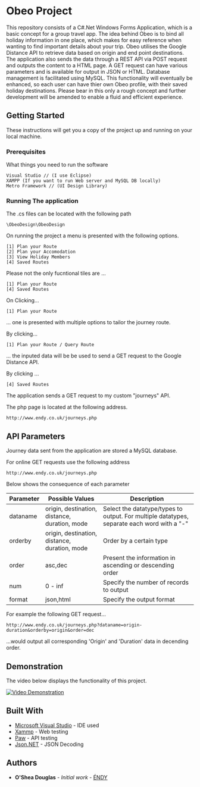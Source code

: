 # Obeo Project

This repository consists of a C#.Net Windows Forms Application, which is a basic concept for a group travel app. The idea behind Obeo is to bind all holiday information in one place, which makes for easy reference when wanting to find important details about your trip.
Obeo utilises the Google Distance API to retrieve data based on origin and end point destinations.
The application also sends the data through a REST API via POST request and outputs the content to a HTML page. A GET request can have various parameters and is available for output in JSON or HTML. Database management is facilitated using MySQL. This functionality will eventually be enhanced, so each user can have thier own Obeo profile, with their saved holiday destinations.
Please bear in this only a rough concept and further development will be amended to enable a fluid and efficient experience.

## Getting Started

These instructions will get you a copy of the project up and running on your local machine.

### Prerequisites

What things you need to run the software

```
Visual Studio // (I use Eclipse)
XAMPP (If you want to run Web server and MySQL DB locally)
Metro Framework // (UI Design Library)

```

### Running The application

The .cs files can be located with the following path

```
\ObeoDesign\ObeoDesign
```

On running the project a menu is presented with the following options.

```
[1] Plan your Route
[2] Plan your Accomodation
[3] View Holiday Members
[4] Saved Routes
```

Please not the only fucntional tiles are ...

```
[1] Plan your Route
[4] Saved Routes

```

On Clicking...

```
[1] Plan your Route

```

... one is presented with multiple options to tailor the journey route.

By clicking...
```
[1] Plan your Route / Query Route 

```
... the inputed data will be be used to send a GET request to the Google Distance API.

By clicking ...
```
[4] Saved Routes

```
The application sends a GET request to my custom "journeys" API.

The php page is located at the following address.

```
http://www.endy.co.uk/journeys.php
```

## API Parameters

Journey data sent from the application are stored a MySQL database.

For online GET requests use the following address

```
http://www.endy.co.uk/journeys.php
```

Below shows the consequence of each parameter

|Parameter|Possible Values|Description| 
|--|--|--| 
|dataname|origin, destination, distance, duration, mode|Select the datatype/types to output. For multiple datatypes, separate each word with a "-"| 
|orderby|origin, destination, distance, duration, mode|Order by a certain type| 
|order|asc,dec|Present the information in ascending or descending order| 
|num|0 - inf|Specify the number of records to output| 
|format|json,html|Specify the output format| 

For example the following GET request...

```
http://www.endy.co.uk/journeys.php?dataname=origin-duration&orderby=origin&order=dec
```

...would output all corresponding 'Origin' and 'Duration' data in decending order.

## Demonstration

The video below displays the functionality of this project.

[![Video Demonstration](https://media.licdn.com/mpr/mpr/shrink_200_200/AAEAAQAAAAAAAAX9AAAAJDhkZTcwNDAxLTEzY2MtNDlhYi1iODY0LTdkMDgyZDU2MTczMg.png)](https://www.youtube.com/watch?v=f-3nleMkGuo "Video Demonstration")

## Built With

* [Microsoft Visual Studio](https://www.visualstudio.com/) - IDE used
* [Xammp](https://www.apachefriends.org/index.html) - Web testing
* [Paw](https://paw.cloud/) - API testing
* [Json.NET](http://www.newtonsoft.com/json) - JSON Decoding

## Authors

* **O'Shea Douglas** - *Initial work* - [ÉNDY](https://github.com/endysis)

